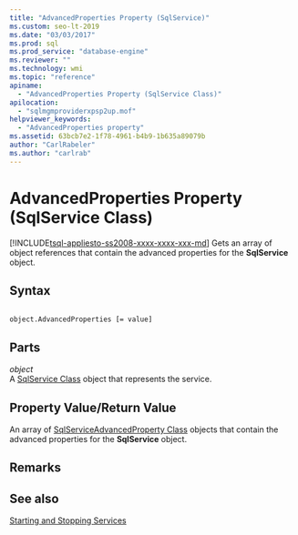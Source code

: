 ```yaml
---
title: "AdvancedProperties Property (SqlService)"
ms.custom: seo-lt-2019
ms.date: "03/03/2017"
ms.prod: sql
ms.prod_service: "database-engine"
ms.reviewer: ""
ms.technology: wmi
ms.topic: "reference"
apiname: 
  - "AdvancedProperties Property (SqlService Class)"
apilocation: 
  - "sqlmgmproviderxpsp2up.mof"
helpviewer_keywords: 
  - "AdvancedProperties property"
ms.assetid: 63bcb7e2-1f78-4961-b4b9-1b635a89079b
author: "CarlRabeler"
ms.author: "carlrab"
---
```

# AdvancedProperties Property (SqlService Class)
[!INCLUDE[tsql-appliesto-ss2008-xxxx-xxxx-xxx-md](../../../includes/tsql-appliesto-ss2008-xxxx-xxxx-xxx-md.md)]
  Gets an array of object references that contain the advanced properties for the **SqlService** object.  
  
## Syntax  
  
```  
  
object.AdvancedProperties [= value]  
```  
  
## Parts  
 *object*  
 A [SqlService Class](../../../relational-databases/wmi-provider-configuration-classes/sqlservice-class/sqlservice-class.md) object that represents the service.  
  
## Property Value/Return Value  
 An array of [SqlServiceAdvancedProperty Class](../../../relational-databases/wmi-provider-configuration-classes/sqlserviceadvancedproperty-class/sqlserviceadvancedproperty-class.md) objects that contain the advanced properties for the **SqlService** object.  
  
## Remarks  
  
## See also  
 [Starting and Stopping Services](https://technet.microsoft.com/library/ms174886\(v=sql.105\).aspx)  
  
  
